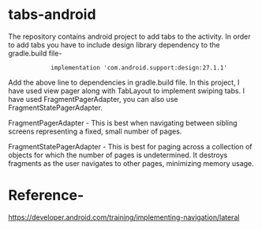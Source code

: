 # tabs-android
The repository contains android project to add tabs to the activity.
In order to add tabs you have to include design library dependency to the gradle.build file-
				
				implementation 'com.android.support:design:27.1.1'

Add the above line to dependencies in gradle.build file.
In this project, I have used view pager along with TabLayout to implement swiping tabs. I have used FragmentPagerAdapter, you can also use FragmentStatePagerAdapter.

FragmentPagerAdapter - This is best when navigating between sibling screens representing a fixed, small number of pages.

FragmentStatePagerAdapter - This is best for paging across a collection of objects for which the number of pages is undetermined. It destroys fragments as the user navigates to other pages, minimizing memory usage. 

# Reference-
https://developer.android.com/training/implementing-navigation/lateral
